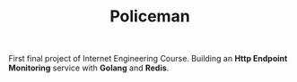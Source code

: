 <h1 align="center">
  Policeman
</h1>

<br />

First final project of Internet Engineering Course. 
Building an **Http Endpoint Monitoring** service with **Golang** and **Redis**.
